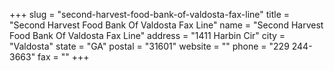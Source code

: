 +++
slug = "second-harvest-food-bank-of-valdosta-fax-line"
title = "Second Harvest Food Bank Of Valdosta Fax Line"
name = "Second Harvest Food Bank Of Valdosta Fax Line"
address = "1411 Harbin Cir"
city = "Valdosta"
state = "GA"
postal = "31601"
website = ""
phone = "229 244-3663"
fax = ""
+++
